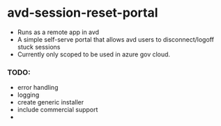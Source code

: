 # avd-session-reset-portal
* Runs as a remote app in avd
* A simple self-serve portal that allows avd users to disconnect/logoff stuck sessions<br>
* Currently only scoped to be used in azure gov cloud. <br>



### TODO:
* error handling
* logging
* create generic installer
* include commercial support
* 
